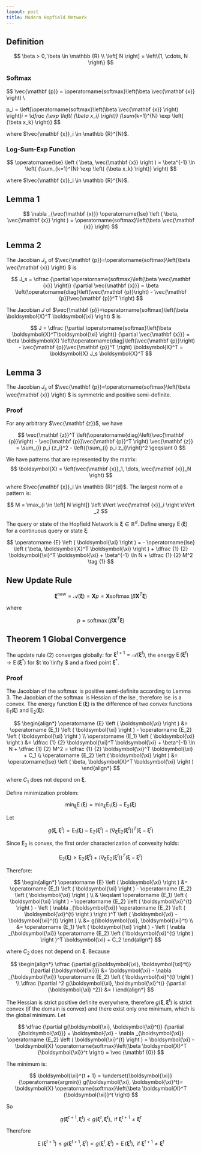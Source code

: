 ```yaml
---
layout: post
title: Modern Hopfield Network
---
```


## Definition
$$
\beta > 0, \beta \in \mathbb {R} \\
\left[ N \right] = \left\{1, \cdots, N \right\}
$$

### Softmax

$$
\vec{\mathbf {p}} = \operatorname{softmax}\left(\beta \vec{\mathbf {x}} \right) \\

p_i = \left[\operatorname{softmax}\left(\beta \vec{\mathbf {x}} \right) \right]_i = \dfrac {\exp \left( {\beta x_i} \right)} {\sum_{k=1}^{N} \exp \left( {\beta x_k} \right)}
$$

where $\vec{\mathbf {x}}_i \in \mathbb {R}^{N}$.
### Log-Sum-Exp Function
$$
\operatorname{lse} \left ( \beta, \vec{\mathbf {x}} \right ) = \beta^{-1} \ln \left( {\sum_{k=1}^{N} \exp \left( {\beta x_k} \right)} \right)
$$

where $\vec{\mathbf {x}}_i \in \mathbb {R}^{N}$.

## Lemma 1
$$
\nabla _{\vec{\mathbf {x}}} \operatorname{lse} \left ( \beta, \vec{\mathbf {x}} \right ) = \operatorname{softmax}\left(\beta \vec{\mathbf {x}} \right)
$$

## Lemma 2
The Jacobian $J_s$ of $\vec{\mathbf {p}}=\operatorname{softmax}\left(\beta \vec{\mathbf {x}} \right) $ is

$$
J_s = \dfrac {\partial \operatorname{softmax}\left(\beta \vec{\mathbf {x}} \right)} {\partial \vec{\mathbf {x}}} = \beta \left(\operatorname{diag}\left(\vec{\mathbf {p}}\right) - \vec{\mathbf {p}}\vec{\mathbf {p}}^T \right)
$$

The Jacobian $J$ of $\vec{\mathbf {p}}=\operatorname{softmax}\left(\beta \boldsymbol{X}^T \boldsymbol{\xi} \right) $ is

$$
J = \dfrac {\partial \operatorname{softmax}\left(\beta \boldsymbol{X}^T\boldsymbol{\xi} \right)} {\partial \vec{\mathbf {x}}} = \beta \boldsymbol{X} \left(\operatorname{diag}\left(\vec{\mathbf {p}}\right) - \vec{\mathbf {p}}\vec{\mathbf {p}}^T \right) \boldsymbol{X}^T = \boldsymbol{X} J_s \boldsymbol{X}^T
$$

## Lemma 3
The Jacobian $J_s$ of $\vec{\mathbf {p}}=\operatorname{softmax}\left(\beta \vec{\mathbf {x}} \right) $ is symmetric and positive semi-definite.

### Proof
For any arbitrary $\vec{\mathbf {z}}$, we have

$$
\vec{\mathbf {z}}^T \left(\operatorname{diag}\left(\vec{\mathbf {p}}\right) - \vec{\mathbf {p}}\vec{\mathbf {p}}^T \right) \vec{\mathbf {z}} = \sum_{i} p_i {z_i}^2 - \left({\sum_{i} p_i z_i}\right)^2 \geqslant 0
$$

We have patterns that are represented by the matrix:
$$
\boldsymbol{X} = \left(\vec{\mathbf {x}}_1, \dots, \vec{\mathbf {x}}_N \right)
$$

where $\vec{\mathbf {x}}_i \in \mathbb {R}^{d}$.
The largest norm of a pattern is:

$$
M = \max_{i \in \left[ N \right]} \left \lVert \vec{\mathbf {x}}_i \right \rVert _2
$$

The query or state of the Hopfield Network is $\boldsymbol{\xi} \in \mathbb {R}^{d}$.
Define energy $\operatorname {E} \left ( \boldsymbol{\xi}  \right )$ for a continuous query or state $\boldsymbol{\xi}$:

$$
\operatorname {E} \left ( \boldsymbol{\xi}  \right ) = - \operatorname{lse} \left ( \beta, \boldsymbol{X}^T \boldsymbol{\xi}  \right ) + \dfrac {1} {2} \boldsymbol{\xi}^T \boldsymbol{\xi} + \beta^{-1} \ln N + \dfrac {1} {2} M^2 \tag {1}
$$

## New Update Rule
$$
\boldsymbol{\xi}^{\text{new}} = \mathcal{A} \left ( \boldsymbol{\xi} \right ) = \boldsymbol{X}p = \boldsymbol{X} \operatorname{softmax}\left(\beta \boldsymbol{X}^T {\boldsymbol{\xi}} \right)  \tag {2}
$$

where

$$
p = \operatorname{softmax}\left(\beta \boldsymbol{X}^T {\boldsymbol{\xi}} \right)
$$

## Theorem 1 Global Convergence
The update rule (2) converges globally: for $\boldsymbol{\xi}^{t+ 1} = \mathcal{A} \left ( \boldsymbol{\xi}^{t} \right )$, the energy $\operatorname {E} \left ( \boldsymbol{\xi}^{t} \right ) \to \operatorname {E} \left ( \boldsymbol{\xi}^{*} \right )$ for $t \to \infty $ and a fixed point $\boldsymbol{\xi}^{*}$.

### Proof
The Jacobian of the $\operatorname{softmax}$ is positive semi-definite according to Lemma 3. The Jacobian of the $\operatorname{softmax}$ is Hessian of the $\operatorname{lse}$, therefore $\operatorname{lse}$ is a convex.
The energy function $\operatorname {E} \left ( \boldsymbol{\xi}  \right )$ is the difference of two convex functions $\operatorname {E_1} \left ( \boldsymbol{\xi}  \right )$ and $\operatorname {E_2} \left ( \boldsymbol{\xi}  \right )$:

$$
\begin{align*}
\operatorname {E} \left ( \boldsymbol{\xi}  \right ) &= \operatorname {E_1} \left ( \boldsymbol{\xi}  \right ) - \operatorname {E_2} \left ( \boldsymbol{\xi}  \right ) \\
\operatorname {E_1} \left ( \boldsymbol{\xi}  \right ) &= \dfrac {1} {2} \boldsymbol{\xi}^T \boldsymbol{\xi} + \beta^{-1} \ln N + \dfrac {1} {2} M^2 = \dfrac {1} {2} \boldsymbol{\xi}^T \boldsymbol{\xi} + C_1 \\
\operatorname {E_2} \left ( \boldsymbol{\xi}  \right ) &= \operatorname{lse} \left ( \beta, \boldsymbol{X}^T \boldsymbol{\xi}  \right )
\end{align*}
$$

where $C_1$ does not depend on $\boldsymbol{\xi}$.

Define minimization problem:

$$
\min _{\boldsymbol{\xi}} \operatorname {E} \left ( \boldsymbol{\xi}  \right ) = \min _{\boldsymbol{\xi}} \operatorname {E_1} \left ( \boldsymbol{\xi}  \right ) - \operatorname {E_2} \left ( \boldsymbol{\xi}  \right )
$$

Let

$$
g(\boldsymbol{\xi}, \boldsymbol{\xi}^t) = \operatorname {E_1} \left ( \boldsymbol{\xi}  \right ) - \operatorname {E_2} \left ( \boldsymbol{\xi}^{t}  \right ) - \left ( \nabla _{\boldsymbol{\xi}} \operatorname {E_2} \left ( \boldsymbol{\xi}^{t}  \right ) \right )^T \left ( \boldsymbol{\xi} - \boldsymbol{\xi}^{t} \right )
$$

Since $\operatorname {E_2}$ is convex, the first order characterization of convexity holds:

$$
\operatorname {E_2} \left ( \boldsymbol{\xi}  \right ) \geqslant \operatorname {E_2} \left ( \boldsymbol{\xi}^{t}  \right ) + \left ( \nabla _{\boldsymbol{\xi}} \operatorname {E_2} \left ( \boldsymbol{\xi}^{t}  \right ) \right )^T \left ( \boldsymbol{\xi} - \boldsymbol{\xi}^{t} \right )
$$

Therefore:

$$
\begin{align*}
\operatorname {E} \left ( \boldsymbol{\xi}  \right ) &= \operatorname {E_1} \left ( \boldsymbol{\xi}  \right ) - \operatorname {E_2} \left ( \boldsymbol{\xi}  \right ) \\
& \leqslant \operatorname {E_1} \left ( \boldsymbol{\xi}  \right ) - \operatorname {E_2} \left ( \boldsymbol{\xi}^{t}  \right ) - \left ( \nabla _{\boldsymbol{\xi}} \operatorname {E_2} \left ( \boldsymbol{\xi}^{t}  \right ) \right )^T \left ( \boldsymbol{\xi} - \boldsymbol{\xi}^{t} \right ) \\
&= g(\boldsymbol{\xi}, \boldsymbol{\xi}^t) \\
&= \operatorname {E_1} \left ( \boldsymbol{\xi}  \right ) - \left ( \nabla _{\boldsymbol{\xi}} \operatorname {E_2} \left ( \boldsymbol{\xi}^{t}  \right ) \right )^T \boldsymbol{\xi} + C_2
\end{align*}
$$

where $C_2$ does not depend on $\boldsymbol{\xi}$.
Because

$$
\begin{align*}
\dfrac {\partial g(\boldsymbol{\xi}, \boldsymbol{\xi}^t)} {\partial {\boldsymbol{\xi}}}  &= \boldsymbol{\xi} - \nabla _{\boldsymbol{\xi}} \operatorname {E_2} \left ( \boldsymbol{\xi}^{t}  \right ) \\
\dfrac {\partial ^2 g(\boldsymbol{\xi}, \boldsymbol{\xi}^t)} {\partial {\boldsymbol{\xi} ^2}} &= I
\end{align*}
$$

The Hessian is strict positive definite everywhere, therefore $g(\boldsymbol{\xi}, \boldsymbol{\xi}^t)$ is strict convex (if the domain is convex) and there exist only one minimum, which is the global minimum.
Let

$$
\dfrac {\partial g(\boldsymbol{\xi}, \boldsymbol{\xi}^t)} {\partial {\boldsymbol{\xi}}} = \boldsymbol{\xi} - \nabla _{\boldsymbol{\xi}} \operatorname {E_2} \left ( \boldsymbol{\xi}^{t}  \right ) = \boldsymbol{\xi} - \boldsymbol{X} \operatorname{softmax}\left(\beta \boldsymbol{X}^T {\boldsymbol{\xi}}^t \right) = \vec {\mathbf {0}}
$$

The minimum is:

$$
\boldsymbol{\xi}^{t + 1} = \underset{\boldsymbol{\xi}} {\operatorname{argmin}} g(\boldsymbol{\xi}, \boldsymbol{\xi}^t)= \boldsymbol{X} \operatorname{softmax}\left(\beta \boldsymbol{X}^T {\boldsymbol{\xi}}^t \right)
$$

So

$$
g(\boldsymbol{\xi}^{t + 1}, \boldsymbol{\xi}^t) \lt g(\boldsymbol{\xi}^{t}, \boldsymbol{\xi}^t), \text { if } \boldsymbol{\xi}^{t + 1} \neq \boldsymbol{\xi}^t
$$

Therefore

$$
\operatorname {E} \left ( \boldsymbol{\xi}^{t + 1} \right ) \leqslant g(\boldsymbol{\xi}^{t + 1}, \boldsymbol{\xi}^t) \lt g(\boldsymbol{\xi}^{t}, \boldsymbol{\xi}^t) = \operatorname {E} \left ( \boldsymbol{\xi}^t  \right ), \text { if } \boldsymbol{\xi}^{t + 1} \neq \boldsymbol{\xi}^t
$$



